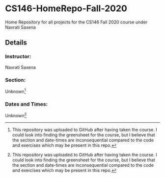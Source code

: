 # CS146-HomeRepo-Fall-2020

Home Repository for all projects for the CS146 Fall 2020 course under Navrati Saxena

## Details

### Instructor:

Navrati Saxena

### Section:

Unknown[^1]

### Dates and Times:

Unknown[^1]

[^1]: This repository was uploaded to GitHub after having taken the course. I could look into finding the greensheet for the course, but I believe that the section and date-times are inconsequential compared to the code and exercises which may be present in this repo.
